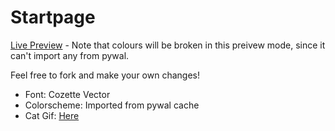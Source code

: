 # Startpage

[Live Preview](https://bean499.github.io/startpage/) - Note that colours will be broken in this preivew mode, since it can't import any from pywal.

Feel free to fork and make your own changes!

- Font: Cozette Vector
- Colorscheme: Imported from pywal cache
- Cat Gif: [Here](https://twitter.com/avogado6/status/1165595520967954432?s=19)